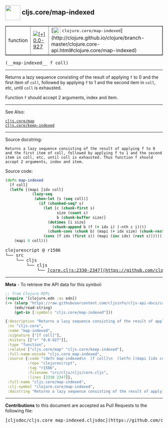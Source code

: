 ## <img width="48px" valign="middle" src="http://i.imgur.com/Hi20huC.png"> cljs.core/map-indexed

 <table border="1">
<tr>

<td>function</td>
<td><a href="https://github.com/cljsinfo/cljs-api-docs/tree/0.0-927"><img valign="middle" alt="[+] 0.0-927" src="https://img.shields.io/badge/+-0.0--927-lightgrey.svg"></a> </td>
<td>
[<img height="24px" valign="middle" src="http://i.imgur.com/1GjPKvB.png"> <samp>clojure.core/map-indexed</samp>](http://clojure.github.io/clojure/branch-master/clojure.core-api.html#clojure.core/map-indexed)
</td>
</tr>
</table>

 <samp>
(__map-indexed__ f coll)<br>
</samp>

---

Returns a lazy sequence consisting of the result of applying `f` to 0 and the
first item of `coll`, followed by applying `f` to 1 and the second item in
`coll`, etc, until `coll` is exhausted.

Function `f` should accept 2 arguments, index and item.

---


See Also:

[`cljs.core/map`](cljs.core_map.md)<br>
[`cljs.core/keep-indexed`](cljs.core_keep-indexed.md)<br>

---

Source docstring:

```
Returns a lazy sequence consisting of the result of applying f to 0
and the first item of coll, followed by applying f to 1 and the second
item in coll, etc, until coll is exhausted. Thus function f should
accept 2 arguments, index and item.
```

Source code:

```clj
(defn map-indexed
  [f coll]
  (letfn [(mapi [idx coll]
            (lazy-seq
             (when-let [s (seq coll)]
               (if (chunked-seq? s)
                 (let [c (chunk-first s)
                       size (count c)
                       b (chunk-buffer size)]
                   (dotimes [i size]
                     (chunk-append b (f (+ idx i) (-nth c i))))
                   (chunk-cons (chunk b) (mapi (+ idx size) (chunk-rest s))))
                 (cons (f idx (first s)) (mapi (inc idx) (rest s)))))))]
    (mapi 0 coll)))
```

 <pre>
clojurescript @ r1586
└── src
    └── cljs
        └── cljs
            └── <ins>[core.cljs:2330-2347](https://github.com/clojure/clojurescript/blob/r1586/src/cljs/cljs/core.cljs#L2330-L2347)</ins>
</pre>


---

__Meta__ - To retrieve the API data for this symbol:

```clj
;; from Clojure REPL
(require '[clojure.edn :as edn])
(-> (slurp "https://raw.githubusercontent.com/cljsinfo/cljs-api-docs/catalog/cljs-api.edn")
    (edn/read-string)
    (get-in [:symbols "cljs.core/map-indexed"]))
```

```clj
{:description "Returns a lazy sequence consisting of the result of applying `f` to 0 and the\nfirst item of `coll`, followed by applying `f` to 1 and the second item in\n`coll`, etc, until `coll` is exhausted.\n\nFunction `f` should accept 2 arguments, index and item.",
 :ns "cljs.core",
 :name "map-indexed",
 :signature ["[f coll]"],
 :history [["+" "0.0-927"]],
 :type "function",
 :related ["cljs.core/map" "cljs.core/keep-indexed"],
 :full-name-encode "cljs.core_map-indexed",
 :source {:code "(defn map-indexed\n  [f coll]\n  (letfn [(mapi [idx coll]\n            (lazy-seq\n             (when-let [s (seq coll)]\n               (if (chunked-seq? s)\n                 (let [c (chunk-first s)\n                       size (count c)\n                       b (chunk-buffer size)]\n                   (dotimes [i size]\n                     (chunk-append b (f (+ idx i) (-nth c i))))\n                   (chunk-cons (chunk b) (mapi (+ idx size) (chunk-rest s))))\n                 (cons (f idx (first s)) (mapi (inc idx) (rest s)))))))]\n    (mapi 0 coll)))",
          :repo "clojurescript",
          :tag "r1586",
          :filename "src/cljs/cljs/core.cljs",
          :lines [2330 2347]},
 :full-name "cljs.core/map-indexed",
 :clj-symbol "clojure.core/map-indexed",
 :docstring "Returns a lazy sequence consisting of the result of applying f to 0\nand the first item of coll, followed by applying f to 1 and the second\nitem in coll, etc, until coll is exhausted. Thus function f should\naccept 2 arguments, index and item."}

```

---

__Contributions__ to this document are accepted as Pull Requests to the following file:

 <pre>
[cljsdoc/cljs.core_map-indexed.cljsdoc](https://github.com/cljsinfo/cljs-api-docs/blob/master/cljsdoc/cljs.core_map-indexed.cljsdoc)
</pre>

